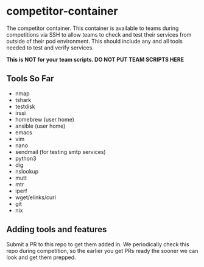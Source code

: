 # competitor-container

The competitor container. This container is available to teams during competitions via SSH to allow teams to check and test their services from outside of their pod environment. This should include any and all tools needed to test and verify services.

**This is NOT for your team scripts. DO NOT PUT TEAM SCRIPTS HERE**

##  Tools So Far

- nmap
- tshark
- testdisk
- irssi 
- homebrew (user home)
- ansible (user home)
- emacs
- vim
- nano
- sendmail (for testing smtp services)
- python3
- dig
- nslookup
- mutt
- mtr
- iperf
- wget/elinks/curl
- git
- nix

## Adding tools and features

Submit a PR to this repo to get them added in. We periodically check this repo during competition, so the earlier you get PRs ready the sooner we can look and get them prepped. 


